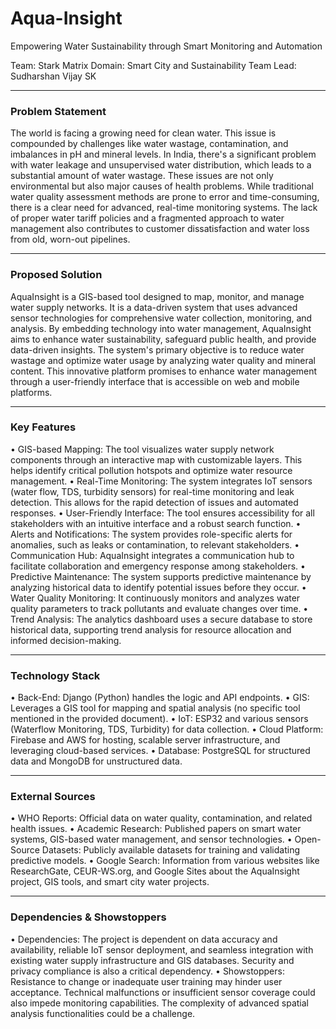 # Aqua-Insight
 Empowering Water Sustainability through Smart Monitoring and Automation

Team: Stark Matrix 
Domain: Smart City and Sustainability 
Team Lead: Sudharshan Vijay SK
________________________________________
### Problem Statement
The world is facing a growing need for clean water. This issue is compounded by challenges like water wastage, contamination, and imbalances in pH and mineral levels. In India, there's a significant problem with water leakage and unsupervised water distribution, which leads to a substantial amount of water wastage. These issues are not only environmental but also major causes of health problems. While traditional water quality assessment methods are prone to error and time-consuming, there is a clear need for advanced, real-time monitoring systems. The lack of proper water tariff policies and a fragmented approach to water management also contributes to customer dissatisfaction and water loss from old, worn-out pipelines.
________________________________________
### Proposed Solution
AquaInsight is a GIS-based tool designed to map, monitor, and manage water supply networks. It is a data-driven system that uses advanced sensor technologies for comprehensive water collection, monitoring, and analysis. By embedding technology into water management, AquaInsight aims to enhance water sustainability, safeguard public health, and provide data-driven insights. The system's primary objective is to reduce water wastage and optimize water usage by analyzing water quality and mineral content. This innovative platform promises to enhance water management through a user-friendly interface that is accessible on web and mobile platforms.
________________________________________
### Key Features
•	GIS-based Mapping: The tool visualizes water supply network components through an interactive map with customizable layers. This helps identify critical pollution hotspots and optimize water resource management.
•	Real-Time Monitoring: The system integrates IoT sensors (water flow, TDS, turbidity sensors) for real-time monitoring and leak detection. This allows for the rapid detection of issues and automated responses.
•	User-Friendly Interface: The tool ensures accessibility for all stakeholders with an intuitive interface and a robust search function.
•	Alerts and Notifications: The system provides role-specific alerts for anomalies, such as leaks or contamination, to relevant stakeholders.
•	Communication Hub: AquaInsight integrates a communication hub to facilitate collaboration and emergency response among stakeholders.
•	Predictive Maintenance: The system supports predictive maintenance by analyzing historical data to identify potential issues before they occur.
•	Water Quality Monitoring: It continuously monitors and analyzes water quality parameters to track pollutants and evaluate changes over time.
•	Trend Analysis: The analytics dashboard uses a secure database to store historical data, supporting trend analysis for resource allocation and informed decision-making.
________________________________________
### Technology Stack
•	Back-End: Django (Python) handles the logic and API endpoints.
•	GIS: Leverages a GIS tool for mapping and spatial analysis (no specific tool mentioned in the provided document).
•	IoT: ESP32 and various sensors (Waterflow Monitoring, TDS, Turbidity) for data collection.
•	Cloud Platform: Firebase and AWS for hosting, scalable server infrastructure, and leveraging cloud-based services.
•	Database: PostgreSQL for structured data and MongoDB for unstructured data.
________________________________________
### External Sources
•	WHO Reports: Official data on water quality, contamination, and related health issues.
•	Academic Research: Published papers on smart water systems, GIS-based water management, and sensor technologies.
•	Open-Source Datasets: Publicly available datasets for training and validating predictive models.
•	Google Search: Information from various websites like ResearchGate, CEUR-WS.org, and Google Sites about the AquaInsight project, GIS tools, and smart city water projects.
________________________________________
### Dependencies & Showstoppers
•	Dependencies: The project is dependent on data accuracy and availability, reliable IoT sensor deployment, and seamless integration with existing water supply infrastructure and GIS databases. Security and privacy compliance is also a critical dependency.
•	Showstoppers: Resistance to change or inadequate user training may hinder user acceptance. Technical malfunctions or insufficient sensor coverage could also impede monitoring capabilities. The complexity of advanced spatial analysis functionalities could be a challenge.

